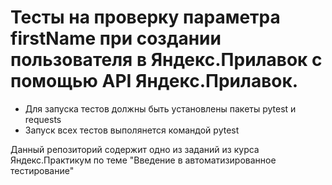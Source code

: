 ﻿# Тесты на проверку параметра firstName при создании пользователя в Яндекс.Прилавок с помощью API Яндекс.Прилавок.
- Для запуска тестов должны быть установлены пакеты pytest и requests
- Запуск всех тестов выполянется командой pytest

Данный репозиторий содержит одно из заданий из курса Яндекс.Практикум по теме "Введение в автоматизированное тестирование"
